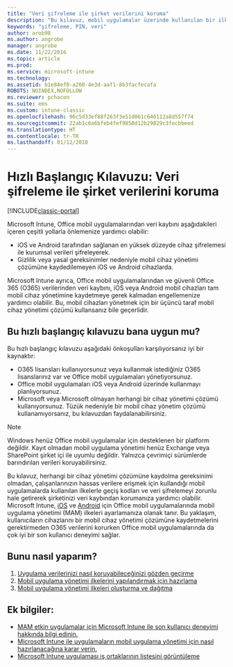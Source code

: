 ```yaml
---
title: "Veri şifreleme ile şirket verilerini koruma"
description: "Bu kılavuz, mobil uygulamalar üzerinde kullanılan bir ilkeyle geçiş kodu ve veri şifrelemesi uygulamayı zorunlu hale getirerek şirketinizi veri kaybına karşı korumanıza yardımcı olabilir."
keywords: "şifreleme, PIN, veri"
author: arob98
ms.author: angrobe
manager: angrobe
ms.date: 11/22/2016
ms.topic: article
ms.prod: 
ms.service: microsoft-intune
ms.technology: 
ms.assetid: b1e84ef8-a260-4e3d-aaf1-8b3facfecafa
ROBOTS: NOINDEX,NOFOLLOW
ms.reviewer: pchacon
ms.suite: ems
ms.custom: intune-classic
ms.openlocfilehash: 96c5d33ef88f263f3e51d061c646112a8d557f74
ms.sourcegitcommit: 22ab1c6a6bfeb4fef9850d12b29829c3fecbbeed
ms.translationtype: HT
ms.contentlocale: tr-TR
ms.lasthandoff: 01/12/2018
---
```

# <a name="quick-start-guide-protect-company-data-with-data-encryption"></a>Hızlı Başlangıç Kılavuzu: Veri şifreleme ile şirket verilerini koruma

[!INCLUDE[classic-portal](../includes/classic-portal.md)]

Microsoft Intune, Office mobil uygulamalarından veri kaybını aşağıdakileri içeren çeşitli yollarla önlemenize yardımcı olabilir:
- iOS ve Android tarafından sağlanan en yüksek düzeyde cihaz şifrelemesi ile kurumsal verileri şifreleyerek.
- Gizlilik veya yasal gereksinimler nedeniyle mobil cihaz yönetimi çözümüne kaydedilemeyen iOS ve Android cihazlarda.

Microsoft Intune ayrıca, Office mobil uygulamalarından ve güvenli Office 365 (O365) verilerinden veri kaybını, iOS veya Android mobil cihazları tam mobil cihaz yönetimine kaydetmeye gerek kalmadan engellemenize yardımcı olabilir. Bu, mobil cihazları yönetmek için bir üçüncü taraf mobil cihaz yönetimi çözümü kullansanız bile geçerlidir.

## <a name="is-this-quick-start-guide-right-for-me"></a>Bu hızlı başlangıç kılavuzu bana uygun mu?
Bu hızlı başlangıç kılavuzu aşağıdaki önkoşulları karşılıyorsanız iyi bir kaynaktır:
- O365 lisansları kullanıyorsunuz veya kullanmak istediğiniz O365 lisanslarınız var ve Office mobil uygulamaları yönetiyorsunuz.
- Office mobil uygulamaları iOS veya Android üzerinde kullanmayı planlıyorsunuz.
- Microsoft veya Microsoft olmayan herhangi bir cihaz yönetimi çözümü kullanıyorsunuz. Tüzük nedeniyle bir mobil cihaz yönetim çözümü kullanamıyorsanız, bu kılavuzdan faydalanabilirsiniz.

> [!NOTE]
> Windows henüz Office mobil uygulamalar için desteklenen bir platform değildir. Kayıt olmadan mobil uygulama yönetimi henüz Exchange veya SharePoint şirket içi ile uyumlu değildir. Yalnızca çevrimiçi sürümlerde barındırılan verileri koruyabilirsiniz.

Bu kılavuz, herhangi bir cihaz yönetimi çözümüne kaydolma gereksinimi olmadan, çalışanlarınızın hassas verilere erişmek için kullandığı mobil uygulamalarda kullanılan ilkelerle geçiş kodları ve veri şifrelemeyi zorunlu hale getirerek şirketinizi veri kaybından korumanıza yardımcı olabilir. Microsoft Intune, [iOS](https://products.office.com/mobile/office-mobile-apps-for-ios) ve [Android](https://products.office.com/mobile/office-mobile-apps-for-android) için Office mobil uygulamalarında mobil uygulama yönetimi (MAM) ilkeleri ayarlamanıza olanak tanır. Bu yaklaşım, kullanıcıların cihazlarını bir mobil cihaz yönetimi çözümüne kaydetmelerini gerektirmeden O365 verilerini korurken Office mobil uygulamalarında da çok iyi bir son kullanıcı deneyimi sağlar.

## <a name="how-do-i-do-it"></a>Bunu nasıl yaparım?
1.  [Uygulama verilerinizi nasıl koruyabileceğinizi gözden geçirme](/intune-classic/deploy-use/protect-app-data-using-mobile-app-management-policies-with-microsoft-intune)
2.  [Mobil uygulama yönetimi ilkelerini yapılandırmak için hazırlama](/intune-classic/deploy-use/get-ready-to-configure-mobile-app-management-policies-with-microsoft-intune)
3.  [Mobil uygulama yönetimi ilkeleri oluşturma ve dağıtma](/intune-classic/deploy-use/create-and-deploy-mobile-app-management-policies-with-microsoft-intune)

## <a name="additional-information"></a>Ek bilgiler:
- [MAM etkin uygulamalar için Microsoft Intune ile son kullanıcı deneyimi hakkında bilgi edinin.](/intune-classic/eploy-use/end-user-experience-for-mam-enabled-apps-with-microsoft-intune)
- [Microsoft Intune ile uygulamaların mobil uygulama yönetimi için nasıl hazırlanacağına karar verin.](/intune/apps-prepare-mobile-application-management)
- [Microsoft Intune uygulaması iş ortaklarının listesini görüntüleme](https://www.microsoft.com/cloud-platform/microsoft-intune-partners)
